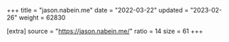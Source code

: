 +++
title = "jason.nabein.me"
date = "2022-03-22"
updated = "2023-02-26"
weight = 62830

[extra]
source = "https://jason.nabein.me/"
ratio = 14
size = 61
+++
